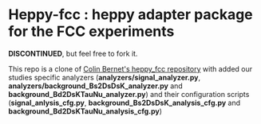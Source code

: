 # Heppy-fcc : heppy adapter package for the FCC experiments

**DISCONTINUED**, but feel free to fork it.

This repo is a clone of [Colin Bernet's heppy_fcc repository]() with added our studies specific analyzers (__analyzers/signal_analyzer.py__, __analyzers/background_Bs2DsDsK_analyzer.py__ and __background_Bd2DsKTauNu_analyzer.py__) and their configuration scripts (__signal_anlysis_cfg.py__, __background_Bs2DsDsK_analysis_cfg.py__ and __background_Bd2DsKTauNu_analysis_cfg.py__)
